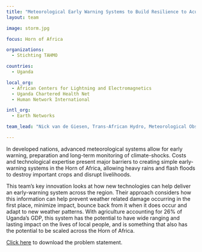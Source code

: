 ```yaml
---
title: "Meteorological Early Warning Systems to Build Resilience to Acute Climate‐Induced Shocks"
layout: team

image: storm.jpg

focus: Horn of Africa

organizations:
  - Stichting TAHMO

countries:
  - Uganda

local_org:
  - African Centers for Lightning and Electromagnetics
  - Uganda Chartered Health Net
  - Human Network International

intl_org:
  - Earth Networks

team_lead: "Nick van de Giesen, Trans-African Hydro, Meteorological Observatory (TAHMO)"

---
```


In developed nations, advanced meteorological systems allow for early warning, preparation and long-term monitoring of climate-shocks. Costs and technological expertise present major barriers to creating simple early-warning systems in the Horn of Africa, allowing heavy rains and flash floods to destroy important crops and disrupt livelihoods.
 
This team’s key innovation looks at how new technologies can help deliver an early-warning system across the region. Their approach considers how this information can help prevent weather related damage occurring in the first place, minimize impact, bounce back from it when it does occur and adapt to new weather patterns. With agriculture accounting for 26% of Uganda’s GDP, this system has the potential to have wide ranging and lasting impact on the lives of local people, and is something that also has the potential to be scaled across the Horn of Africa.

[Click here](http://www.globalresiliencepartnership.org/assets/downloads/TAMHO-Problem-statement.pdf) to download the problem statement.